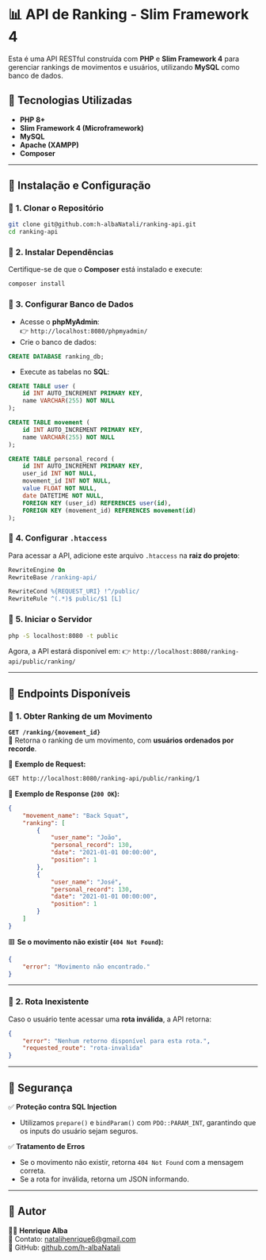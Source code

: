 # 📊 API de Ranking - Slim Framework 4

Esta é uma API RESTful construída com **PHP** e **Slim Framework 4** para gerenciar rankings de movimentos e usuários, utilizando **MySQL** como banco de dados.

## 📌 Tecnologias Utilizadas
- **PHP 8+**
- **Slim Framework 4 (Microframework)**
- **MySQL**
- **Apache (XAMPP)**
- **Composer**

---

## 🚀 Instalação e Configuração

### 📌 **1. Clonar o Repositório**
```sh
git clone git@github.com:h-albaNatali/ranking-api.git
cd ranking-api
```

### 📌 **2. Instalar Dependências**
Certifique-se de que o **Composer** está instalado e execute:
```sh
composer install
```

### 📌 **3. Configurar Banco de Dados**
- Acesse o **phpMyAdmin**:  
  👉 `http://localhost:8080/phpmyadmin/`
- Crie o banco de dados:
```sql
CREATE DATABASE ranking_db;
```
- Execute as tabelas no **SQL**:
```sql
CREATE TABLE user (
    id INT AUTO_INCREMENT PRIMARY KEY,
    name VARCHAR(255) NOT NULL
);

CREATE TABLE movement (
    id INT AUTO_INCREMENT PRIMARY KEY,
    name VARCHAR(255) NOT NULL
);

CREATE TABLE personal_record (
    id INT AUTO_INCREMENT PRIMARY KEY,
    user_id INT NOT NULL,
    movement_id INT NOT NULL,
    value FLOAT NOT NULL,
    date DATETIME NOT NULL,
    FOREIGN KEY (user_id) REFERENCES user(id),
    FOREIGN KEY (movement_id) REFERENCES movement(id)
);
```

### 📌 **4. Configurar `.htaccess`**
Para acessar a API, adicione este arquivo `.htaccess` na **raiz do projeto**:

```apache
RewriteEngine On
RewriteBase /ranking-api/

RewriteCond %{REQUEST_URI} !^/public/
RewriteRule ^(.*)$ public/$1 [L]
```

### 📌 **5. Iniciar o Servidor**
```sh
php -S localhost:8080 -t public
```
Agora, a API estará disponível em:
👉 `http://localhost:8080/ranking-api/public/ranking/`

---

## 📌 **Endpoints Disponíveis**
### 📌 **1. Obter Ranking de um Movimento**
**`GET /ranking/{movement_id}`**  
📌 Retorna o ranking de um movimento, com **usuários ordenados por recorde**.

🔹 **Exemplo de Request:**
```sh
GET http://localhost:8080/ranking-api/public/ranking/1
```

🔹 **Exemplo de Response (`200 OK`):**
```json
{
    "movement_name": "Back Squat",
    "ranking": [
        {
            "user_name": "João",
            "personal_record": 130,
            "date": "2021-01-01 00:00:00",
            "position": 1
        },
        {
            "user_name": "José",
            "personal_record": 130,
            "date": "2021-01-01 00:00:00",
            "position": 1
        }
    ]
}
```

🟥 **Se o movimento não existir (`404 Not Found`):**
```json
{
    "error": "Movimento não encontrado."
}
```

---

### 📌 **2. Rota Inexistente**
Caso o usuário tente acessar uma **rota inválida**, a API retorna:
```json
{
    "error": "Nenhum retorno disponível para esta rota.",
    "requested_route": "rota-invalida"
}
```

---

## 📌 **Segurança**
✅ **Proteção contra SQL Injection**
- Utilizamos `prepare()` e `bindParam()` com `PDO::PARAM_INT`, garantindo que os inputs do usuário sejam seguros.

✅ **Tratamento de Erros**
- Se o movimento não existir, retorna `404 Not Found` com a mensagem correta.
- Se a rota for inválida, retorna um JSON informando.

---

## 📌 **Autor**
👨‍💻 **Henrique Alba**  
💎 Contato: [natalihenrique6@gmail.com](mailto:natalihenrique6@gmail.com)  
🔗 GitHub: [github.com/h-albaNatali](https://github.com/h-albaNatali)
```

